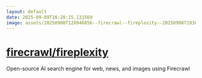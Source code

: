 ```yaml
---
layout: default
date: 2025-09-09T16:28:15.131569
image: assets/20250908T120946856--firecrawl--fireplexity--20250908T193055940--cropped.png
---
```


# [firecrawl/fireplexity](https://github.com/firecrawl/fireplexity)

Open-source AI search engine for web, news, and images using Firecrawl
